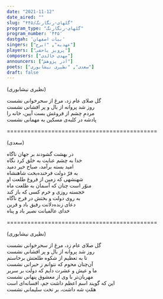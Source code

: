 ```yaml
---
date: "2021-11-12"
date_aired: ""
slug: "گلهای-رنگارنگ/۴۴۵"
program_type: "گلهای-رنگارنگ"
program_number: '۴۴۵'
dastgah: 'بیات اصفهان'
singers: ["عهدیه", "ایرج"]
players: ["پرویز یاحقی"]
composers: ["مهدی خالدی"]
announcers: ["آذر پژوهش"]
poets: ["سعدی", "نظیری نیشابوری"]
draft: false
---
```


(نظیری نیشابوری)  

گل صلای عام زد، مرغ از سحرخوانی نشست  
روز شد پروانه از بال و پر افشانی نشست  
مردمِ چشم از فروغش بست آیین، خانه را  
پادشه در کلبه‌ی مسکین به مهمانی نشست  

============================================  

(سعدی)  

در بهشت گشودند بر جهان ناگاه  
خدا به چشم عنایت به خلق کرد نگاه  
امید بسته برآمد، صباح خیر دمید  
به فرّ دولت فرخنده‌بخت شاهنشاه  
شهنشهی که زمین از فروغ طلعت او  
منوّر است چنان که آسمان به طلعت ماه  
خجسته روزی و خرم کسی که باز کند  
به روی دولت و بختش در فرح ناگاه  
دعای زنده‌دلانت رفیق باد و قرین  
خدای عالمیانت نصیر باد و پناه  

============================================  

(نظیری نیشابوری)  

گل صلای عام زد، مرغ از سحرخوانی نشست  
روز شد پروانه از بال و پر افشانی نشست  
تا به تعظیم از شکوه طلعتش برخاستم  
آن‌چنان محوم که نتوانم ز حیرانی نشست  
ما و عیش و عشرت دایم که دولت بر سریر  
مهربان‌تر با وی از معشوق پنهانی نشست  
این که گویند اسم اعظم داشت جم، افسانه‌ای است  
همّتِ شه داشت، بر تخت سلیمانی نشست  
